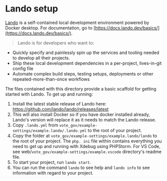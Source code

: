 # Lando setup

[Lando](https://lando.dev/) is a self-contained local development environment powered by Docker desktop. For documentation, go to [https://docs.lando.dev/basics/](https://docs.lando.dev/basics/).

> Lando is for developers who want to:

* Quickly specify and painlessly spin up the services and tooling needed to develop all their projects.
* Ship these local development dependencies in a per-project, lives-in-git config file
* Automate complex build steps, testing setups, deployments or other repeated-more-than-once workflows

The files contained with this directory provide a basic scaffold for getting started with Lando. To get up and running:

1. Install the latest stable release of Lando here: https://github.com/lando/lando/releases/latest
2. This will also install Docker so if you have docker installed already, Lando's version will replace it as it needs to match the Lando release.
3. Copy `.lando.yml` from `vote_gov/example-settings/example.lando/.lando.yml` to the root of your project.
4. Copy the folder at `vote_gov/example-settings/example.lando/lando` to the root of your project. The `php. ini` file within contains everything you need to get up and running with Xdebug using PHPStorm. For VS Code, see web/`vote_gov/example-settings/example.vscode` directory's readme file.
5. To start your project, run `lando start`.
6. You can run the command `lando` to see help and `lando info` to see information with regard to your project.

